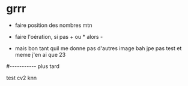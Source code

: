 # grrr

- faire position des nombres mtn

- faire l'oération, si pas + ou * alors -

- mais bon tant quil me donne pas d'autres image bah jpe pas test et meme j'en ai que 23

#----------- plus tard



test cv2 knn






